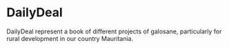 # DailyDeal
DailyDeal represent a book of different projects of galosane, particularly  for rural development in our country Mauritania.
